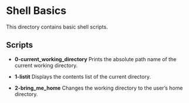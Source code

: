 # Shell Basics

This directory contains basic shell scripts.

## Scripts

- **0-current_working_directory**
  Prints the absolute path name of the current working directory.

- **1-listit**
  Displays the contents list of the current directory.

- **2-bring_me_home**
  Changes the working directory to the user’s home directory.
